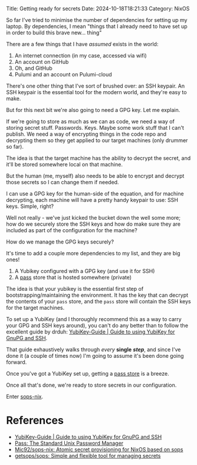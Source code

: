 Title: Getting ready for secrets
Date: 2024-10-18T18:21:33
Category: NixOS

So far I've tried to minimise the number of dependencies for setting up my
laptop. By dependencies, I mean "things that I already need to have set up in
order to build this brave new... thing"

There are a few things that I have _assumed_ exists in the world:

1. An internet connection (in my case, accessed via wifi)
2. An account on GitHub
3. Oh, and GitHub
4. Pulumi and an account on Pulumi-cloud

There's one other thing that I've sort of brushed over: an SSH keypair. An SSH
keypair is the essential tool for the modern world, and they're easy to make.

But for this next bit we're also going to need a GPG key. Let me explain.

If we're going to store as much as we can as code, we need a way of storing
secret stuff. Passwords. Keys. Maybe some work stuff that I can't publish. We
need a way of encrypting things in the code repo and decrypting them so they get
applied to our target machines (only drummer so far).

The idea is that the target machine has the ability to decrypt the secret, and
it'll be stored somewhere local on that machine.

But the human (me, myself) also needs to be able to encrypt and decrypt those
secrets so I can change them if needed.

I can use a GPG key for the human-side of the equation, and for machine
decrypting, each machine will have a pretty handy keypair to use: SSH keys.
Simple, right?

Well not really - we've just kicked the bucket down the well some more; how do
we securely store the SSH keys and how do make sure they are included as part of
the configuration for the machine?

How do we manage the GPG keys securely?

It's time to add a couple more dependencies to my list, and they are big ones!

1. A Yubikey configured with a GPG key (and use it for SSH)
2. A [pass](https://www.passwordstore.org/) store that is hosted somewhere (private)

The idea is that your yubikey is the essential first step of
bootstrapping/maintaining the environment. It has the key that can decrypt the
contents of your `pass` store, and the `pass` store will contain the SSH keys
for the target machines.

To set up a YubiKey (and I thoroughly recommend this as a way to carry your GPG
and SSH keys around), you can't do any better than to follow the excellent guide
by drduh: [YubiKey-Guide | Guide to using YubiKey for GnuPG and SSH](http://drduh.github.io/YubiKey-Guide/).

That guide exhaustively walks through *every* **single** ***step***, and since
I've done it (a couple of times now) I'm going to assume it's been done going
forward.

Once you've got a YubiKey set up, getting a [pass store](https://www.passwordstore.org/) is a breeze.

Once all that's done, we're ready to store secrets in our configuration.


Enter [sops-nix](https://github.com/Mic92/sops-nix).


# References

- [YubiKey-Guide | Guide to using YubiKey for GnuPG and SSH](http://drduh.github.io/YubiKey-Guide/)
- [Pass: The Standard Unix Password Manager](https://www.passwordstore.org/)
- [Mic92/sops-nix: Atomic secret provisioning for NixOS based on sops](https://github.com/Mic92/sops-nix)
- [getsops/sops: Simple and flexible tool for managing secrets](https://github.com/getsops/sops#2usage)
